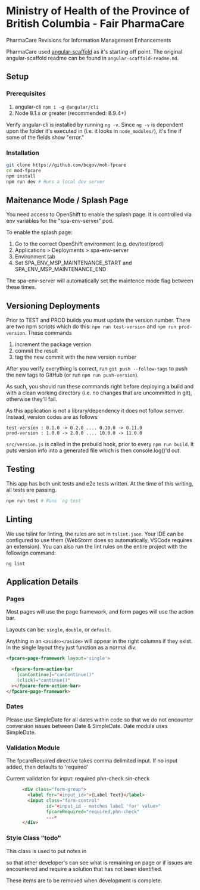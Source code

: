 # Ministry of Health of the Province of British Columbia - Fair PharmaCare 
PharmaCare Revisions for Information Management Enhancements

PharmaCare used [angular-scaffold](https://github.com/bcgov/angular-scaffold) as it's starting off point.  The original angular-scaffold readme can be found in `angular-scaffold-readme.md`.

## Setup

### Prerequisites

1. angular-cli `npm i -g @angular/cli`
2. Node 8.1.x or greater (recommended: 8.9.4+)

Verify angular-cli is installed by running `ng -v`. Since `ng -v` is dependent upon the folder it's executed in (i.e. it looks in `node_modules/`), it's fine if some of the fields show "error." 

### Installation

```bash
git clone https://github.com/bcgov/moh-fpcare
cd mod-fpcare
npm install
npm run dev # Runs a local dev server
```

## Maitenance Mode / Splash Page

You need access to OpenShift to enable the splash page.  It is controlled via env variables for the "spa-env-server" pod.

To enable the splash page:

1. Go to the correct OpenShift environment (e.g. dev/test/prod)
2. Applications > Deployments > spa-env-server
3. Environment tab
4. Set SPA_ENV_MSP_MAINTENANCE_START and SPA_ENV_MSP_MAINTENANCE_END

The spa-env-server will automatically set the maintence mode flag between these times.

## Versioning Deployments

Prior to TEST and PROD builds you must update the version number. There are two npm scripts which do this: `npm run test-version` and `npm run prod-version`.  These commands 

1. increment the package version
2. commit the result
3. tag the new commit with the new version number

After you verify everything is correct, run `git push --follow-tags` to push the new tags to GitHub (or run `npm run push-version`).

As such, you should run these commands right before deploying a build and with a clean working directory (i.e. no changes that are uncommitted in git), otherwise they'll fail.



As this application is not a library/dependency it does not follow semver.  Instead, version codes are as follows:

    test-version : 0.1.0 -> 0.2.0 .... 0.10.0 -> 0.11.0
    prod-version : 1.0.0 -> 2.0.0 .... 10.0.0 -> 11.0.0

`src/version.js` is called in the prebuild hook, prior to every `npm run build`.  It puts version info into a generated file which is then console.log()'d out.

## Testing

This app has both unit tests and e2e tests written. At the time of this writing, all tests are passing.

```bash
npm run test # Runs `ng test`
```


## Linting

We use tslint for linting, the rules are set in `tslint.json`. Your IDE can be configured to use them (WebStorm does so automatically, VSCode requires an extension). You can also run the lint rules on the entire project with the followign command:

`ng lint`

## Application Details

### Pages

Most pages will use the page framework, and form pages will use the action bar. 

Layouts can be: `single`, `double`, or `default`.

Anything in an `<aside></aside>` will appear in the right columns if they exist. In the single layout they just function as a normal div.

```html
<fpcare-page-framework layout='single'>

  <fpcare-form-action-bar
    [canContinue]="canContinue()"
    (click)="continue()"
  ></fpcare-form-action-bar>
</fpcare-page-framework>
```

### Dates

Please use SimpleDate for all dates within code so that we do not encounter conversion issues between Date & SimpleDate.
Date module uses SimpleDate.

### Validation Module
The fpcareRequired directive takes comma delimited input.  If no input added, then defaults to 'required'

Current validation for input:
required
phn-check
sin-check


```html
      <div class="form-group">
        <label for="<input_id>">{Label Text}</label>
        <input class="form-control"
               id="<input_id - matches label 'for' value>"
               fpcareRequired="required,phn-check"
               ...>
      </div>

```

### Style Class "todo"
This class is used to put notes in <aside> so that other developer's can see what is remaining on page or if issues are
encountered and require a solution that has not been identified.

These items are to be removed when development is complete.